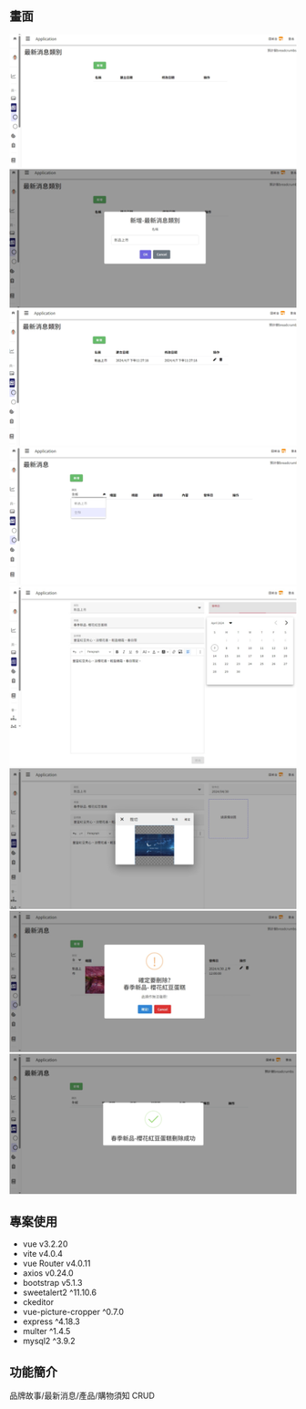
## 畫面

![消息類別清單](/readme-img/1.jpeg)
![消息類別新增](/readme-img/2.jpeg)
![消息類別新增結果](/readme-img/3.jpeg)
![消息清單](/readme-img/4.jpeg)
![消息新增-發布日期選擇](/readme-img/6.jpeg)
![消息新增-縮圖裁切](/readme-img/8.jpeg)
![消息刪除結果](/readme-img/16.jpeg)
![](/readme-img/17.png)

## 專案使用

- vue v3.2.20
- vite v4.0.4
- vue Router v4.0.11
- axios v0.24.0
- bootstrap v5.1.3
- sweetalert2 ^11.10.6
- ckeditor
- vue-picture-cropper ^0.7.0
- express ^4.18.3
- multer ^1.4.5
- mysql2 ^3.9.2

## 功能簡介

品牌故事/最新消息/產品/購物須知 CRUD


